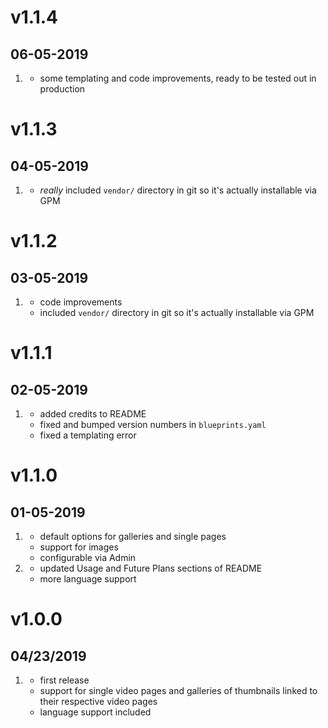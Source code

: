 # v1.1.4
##  06-05-2019

1. [](#improved)
    * some templating and code improvements, ready to be tested out in production

# v1.1.3
##  04-05-2019

1. [](#improved)
    * _really_ included `vendor/` directory in git so it's actually installable via GPM

# v1.1.2
##  03-05-2019

1. [](#improved)
    * code improvements
    * included `vendor/` directory in git so it's actually installable via GPM

# v1.1.1
##  02-05-2019

1. [](#improved)
    * added credits to README
    * fixed and bumped version numbers in `blueprints.yaml`
    * fixed a templating error

# v1.1.0
##  01-05-2019

1. [](#new)
    * default options for galleries and single pages
    * support for images
    * configurable via Admin
2. [](#improved)
    * updated Usage and Future Plans sections of README
    * more language support

# v1.0.0
##  04/23/2019

1. [](#new)
    * first release
    * support for single video pages and galleries of thumbnails linked to their respective video pages
    * language support included
